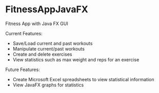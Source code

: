 # FitnessAppJavaFX
Fitness App with Java FX GUI

Current Features:
- Save/Load current and past workouts
- Manipulate current/past workouts
- Create and delete exercises
- View statistics such as max weight and reps for an exercise

Future Features:
- Create Microsoft Excel spreadsheets to view statistical information
- View JavaFX graphs for statistics
